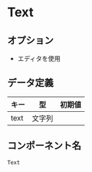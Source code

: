 # Text

## オプション

- エディタを使用

## データ定義

| キー  | 型 | 初期値 |
| ----- | ------- | ------- |
| text | 文字列 |  |

## コンポーネント名

`Text`
